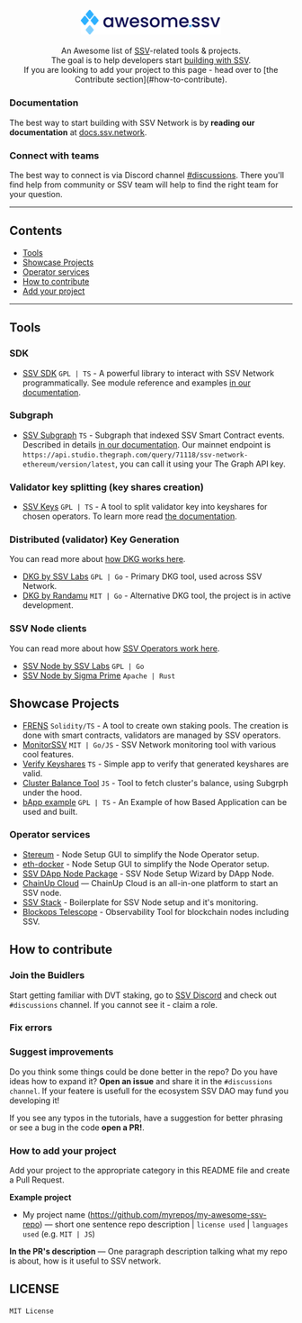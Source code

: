 <br/>
<div align="center">
  <img width="250px" src="./awesome_ssv.png">
</div>
<br/>
<div align="center">
An Awesome list of <a href='https://ssv.network/'>SSV</a>-related tools & projects. 
<br />
The goal is to help developers start <a href='https://ssv.network/ba-dev/'>building with SSV</a>. 
<br/>
If you are looking to add your project to this page - head over to [the Contribute section](#how-to-contribute).
<br/>
</div>

### Documentation

The best way to start building with SSV Network is by **reading our documentation** at [docs.ssv.network](https://docs.ssv.network/).

### Connect with teams

The best way to connect is via Discord channel [#discussions](https://discord.com/channels/723834989506068561/1075275453880877107). There you'll find help from community or SSV team will help to find the right team for your question.

---
## Contents

- [Tools](#tools)
- [Showcase Projects](#showcase-projects)
- [Operator services](#operator-services)
- [How to contribute](#how-to-contribute)
- [Add your project](#how-to-add-your-project)
---

## Tools

### SDK

- [SSV SDK](https://github.com/ssvlabs/ssv-sdk) `GPL | TS` - A powerful library to interact with SSV Network programmatically. See module reference and examples [in our documentation](https://docs.ssv.network/developers/SSV-SDK/).

### Subgraph

- [SSV Subgraph](https://github.com/ssvlabs/ssv-subgraph) `TS` - Subgraph that indexed SSV Smart Contract events. Described in details [in our documentation](https://docs.ssv.network/developers/tools/ssv-subgraph/). Our mainnet endpoint is `https://api.studio.thegraph.com/query/71118/ssv-network-ethereum/version/latest`, you can call it using your The Graph API key.

### Validator key splitting (key shares creation)

- [SSV Keys](https://github.com/ssvlabs/ssv-keys) `GPL | TS` - A tool to split validator key into keyshares for chosen operators. To learn more read [the documentation](https://docs.ssv.network/developers/tools/ssv-key-distributor).

### Distributed (validator) Key Generation

You can read more about [how DKG works here](https://docs.ssv.network/developers/tools/ssv-dkg-client/).

- [DKG by SSV Labs](https://github.com/ssvlabs/ssv-dkg) `GPL | Go` - Primary DKG tool, used across SSV Network.
- [DKG by Randamu](https://github.com/randa-mu/ssv-dkg) `MIT | Go` - Alternative DKG tool, the project is in active development.

### SSV Node clients

You can read more about how [SSV Operators work here](https://docs.ssv.network/operators/operator-onboarding/).

- [SSV Node by SSV Labs](https://github.com/ssvlabs/ssv) `GPL | Go`
- [SSV Node by Sigma Prime](https://github.com/sigp/anchor) `Apache | Rust`

## Showcase Projects

- [FRENS](https://github.com/frens-pool) `Solidity/TS` - A tool to create own staking pools. The creation is done with smart contracts, validators are managed by SSV operators.
- [MonitorSSV](https://github.com/monitorssv/monitorssv) `MIT | Go/JS` - SSV Network monitoring tool with various cool features.
- [Verify Keyshares](https://github.com/RaekwonIII/verify-keyshares) `TS` - Simple app to verify that generated keyshares are valid.
- [Cluster Balance Tool](https://github.com/taylorferran/cluster-balance-tool) `JS` - Tool to fetch cluster's balance, using Subgrph under the hood.
- [bApp example](https://github.com/ssvlabs/examples) `GPL | TS` - An Example of how Based Application can be used and built.

### Operator services

- [Stereum](https://github.com/stereum-dev/ethereum-node/) - Node Setup GUI to simplify the Node Operator setup.
- [eth-docker](https://github.com/eth-educators/eth-docker) - Node Setup GUI to simplify the Node Operator setup.
- [SSV DApp Node Package](https://github.com/dappnode/DAppNodePackage-ssv-generic) - SSV Node Setup Wizard by DApp Node.
- [ChainUp Cloud](https://cloud.chainup.com/) — ChainUp Cloud is an all-in-one platform to start an SSV node.
- [SSV Stack](https://github.com/ssvlabs/ssv-stack) - Boilerplate for SSV Node setup and it's monitoring.
- [Blockops Telescope](https://github.com/blockopsnetwork/telescope) - Observability Tool for blockchain nodes including SSV.

## How to contribute

### Join the Buidlers

Start getting familiar with DVT staking, go to [SSV Discord](https://discord.gg/invite/ssvnetworkofficial) and check out `#discussions` channel. If you cannot see it - claim a role.

### Fix errors

### Suggest improvements

Do you think some things could be done better in the repo? Do you have ideas how to expand it?
**Open an issue** and share it in the `#discussions channel`.
If your featere is usefull for the ecosystem SSV DAO may fund you developing it!

If you see any typos in the tutorials, have a suggestion for better phrasing or see a bug in the code **open a PR!**.

### How to add your project

Add your project to the appropriate category in this README file and create a Pull Request.

**Example project**

- My project name (https://github.com/myrepos/my-awesome-ssv-repo) — short one sentence repo description | `license used` | `languages used` (e.g. `MIT | JS`)

**In the PR's description** — One paragraph description talking what my repo is about, how is it useful to SSV network.

## LICENSE

	MIT License
